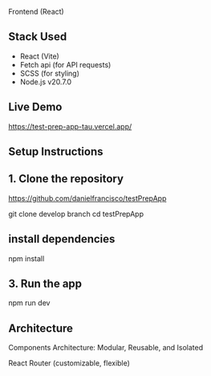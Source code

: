 Frontend (React)

## Stack Used

- React (Vite)
- Fetch api (for API requests)
- SCSS (for styling)
- Node.js v20.7.0

## Live Demo

https://test-prep-app-tau.vercel.app/

## Setup Instructions

## 1. Clone the repository

https://github.com/danielfrancisco/testPrepApp

git clone develop branch
cd testPrepApp

## install dependencies

npm install

## 3. Run the app

npm run dev

## Architecture

Components Architecture: Modular, Reusable, and Isolated

React Router (customizable, flexible)